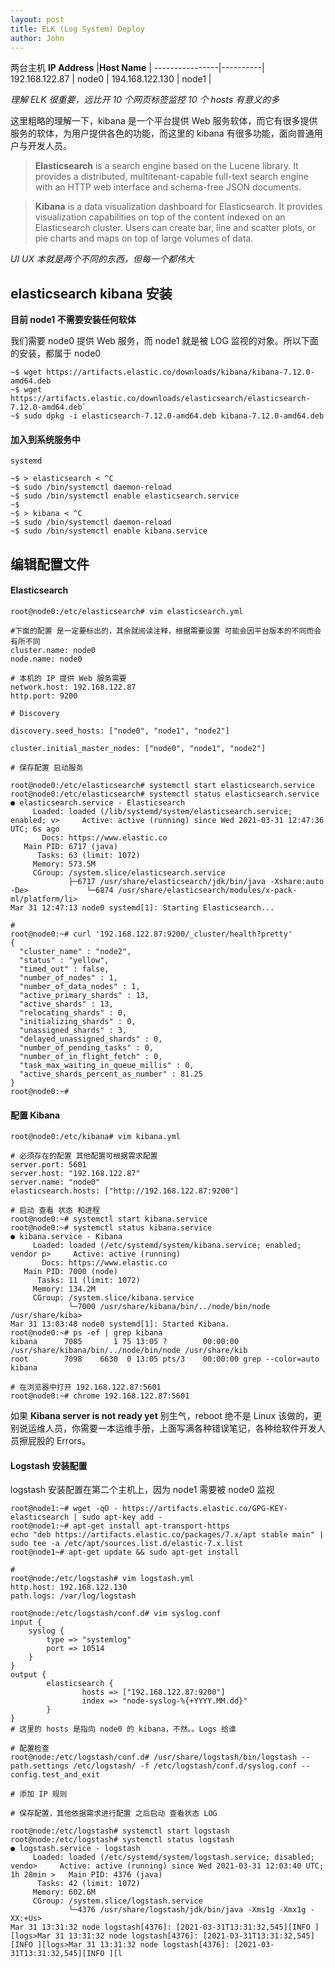 ```yaml
---
layout: post
title: ELK (Log System) Deploy
author: John
---
```


两台主机
**IP Address**      |**Host Name** |
----------------|----------|
192.168.122.87  | node0    |
194.168.122.130 | node1    |

*理解 ELK 很重要，远比开 10 个网页标签监控 10 个 hosts 有意义的多*

这里粗略的理解一下，kibana 是一个平台提供 Web 服务软体，而它有很多提供服务的软体，为用户提供各色的功能，而这里的 kibana 有很多功能，面向普通用户与开发人员。

> **Elasticsearch** is a search engine based on the Lucene library. It provides a distributed, multitenant-capable full-text search engine with an HTTP web interface and schema-free JSON documents. 

> **Kibana** is a data visualization dashboard for Elasticsearch. It provides visualization capabilities on top of the content indexed on an Elasticsearch cluster. Users can create bar, line and scatter plots, or pie charts and maps on top of large volumes of data.

*UI UX 本就是两个不同的东西，但每一个都伟大*

## elasticsearch kibana 安装

**目前 node1 不需要安装任何软体**

我们需要 node0 提供 Web 服务，而 node1 就是被 LOG 监视的对象。所以下面的安装，都属于 node0

```
~$ wget https://artifacts.elastic.co/downloads/kibana/kibana-7.12.0-amd64.deb
~$ wget https://artifacts.elastic.co/downloads/elasticsearch/elasticsearch-7.12.0-amd64.deb`
~$ sudo dpkg -i elasticsearch-7.12.0-amd64.deb kibana-7.12.0-amd64.deb
```

#### 加入到系统服务中

`systemd`

```
~$ > elasticsearch < ^C
~$ sudo /bin/systemctl daemon-reload
~$ sudo /bin/systemctl enable elasticsearch.service
~$
~$ > kibana < ^C
~$ sudo /bin/systemctl daemon-reload
~$ sudo /bin/systemctl enable kibana.service
```

## 编辑配置文件

#### Elasticsearch

```
root@node0:/etc/elasticsearch# vim elasticsearch.yml

#下面的配置 是一定要标出的，其余就阅读注释，根据需要设置 可能会因平台版本的不同而会有所不同
cluster.name: node0
node.name: node0

# 本机的 IP 提供 Web 服务需要
network.host: 192.168.122.87
http.port: 9200

# Discovery

discovery.seed_hosts: ["node0", "node1", "node2"]

cluster.initial_master_nodes: ["node0", "node1", "node2"]

# 保存配置 启动服务

root@node0:/etc/elasticsearch# systemctl start elasticsearch.service
root@node0:/etc/elasticsearch# systemctl status elasticsearch.service
● elasticsearch.service - Elasticsearch
     Loaded: loaded (/lib/systemd/system/elasticsearch.service; enabled; v>     Active: active (running) since Wed 2021-03-31 12:47:36 UTC; 6s ago
       Docs: https://www.elastic.co
   Main PID: 6717 (java)
      Tasks: 63 (limit: 1072)
     Memory: 573.5M
     CGroup: /system.slice/elasticsearch.service
             ├─6717 /usr/share/elasticsearch/jdk/bin/java -Xshare:auto -De>             └─6874 /usr/share/elasticsearch/modules/x-pack-ml/platform/li>
Mar 31 12:47:13 node0 systemd[1]: Starting Elasticsearch...

#
root@node0:~# curl '192.168.122.87:9200/_cluster/health?pretty'
{
  "cluster_name" : "node2",
  "status" : "yellow",
  "timed_out" : false,
  "number_of_nodes" : 1,
  "number_of_data_nodes" : 1,
  "active_primary_shards" : 13,
  "active_shards" : 13,
  "relocating_shards" : 0,
  "initializing_shards" : 0,
  "unassigned_shards" : 3,
  "delayed_unassigned_shards" : 0,
  "number_of_pending_tasks" : 0,
  "number_of_in_flight_fetch" : 0,
  "task_max_waiting_in_queue_millis" : 0,
  "active_shards_percent_as_number" : 81.25
}
root@node0:~#
```

#### 配置 Kibana

```
root@node0:/etc/kibana# vim kibana.yml

# 必须存在的配置 其他配置可根据需求配置
server.port: 5601
server.host: "192.168.122.87"
server.name: "node0"
elasticsearch.hosts: ["http://192.168.122.87:9200"]

# 启动 查看 状态 和进程
root@node0:~# systemctl start kibana.service
root@node0:~# systemctl status kibana.service
● kibana.service - Kibana
     Loaded: loaded (/etc/systemd/system/kibana.service; enabled; vendor p>     Active: active (running)
       Docs: https://www.elastic.co
   Main PID: 7000 (node)
      Tasks: 11 (limit: 1072)
     Memory: 134.2M
     CGroup: /system.slice/kibana.service
             └─7000 /usr/share/kibana/bin/../node/bin/node /usr/share/kiba>
Mar 31 13:03:48 node0 systemd[1]: Started Kibana.
root@node0:~# ps -ef | grep kibana
kibana      7085       1 75 13:05 ?        00:00:00 /usr/share/kibana/bin/../node/bin/node /usr/share/kib
root        7098    6630  0 13:05 pts/3    00:00:00 grep --color=auto kibana
```
```
# 在浏览器中打开 192.168.122.87:5601
root@node0:~# chrome 192.168.122.87:5601
```

如果 **Kibana server is not ready yet** 别生气，reboot 绝不是 Linux 该做的，更别说运维人员，你需要一本运维手册，上面写满各种错误笔记，各种给软件开发人员擦屁股的 Errors。

[]()

#### Logstash 安装配置

logstash 安装配置在第二个主机上，因为 node1 需要被 node0 监视

```
root@node1:~# wget -qO - https://artifacts.elastic.co/GPG-KEY-elasticsearch | sudo apt-key add -
root@node1:~# apt-get install apt-transport-https
echo "deb https://artifacts.elastic.co/packages/7.x/apt stable main" | sudo tee -a /etc/apt/sources.list.d/elastic-7.x.list
root@node1~# apt-get update && sudo apt-get install 

#
root@node:/etc/logstash# vim logstash.yml
http.host: 192.168.122.130
path.logs: /var/log/logstash

root@node:/etc/logstash/conf.d# vim syslog.conf
input {
    syslog {
        type => "systemlog"
        port => 10514
    }
}
output {
        elasticsearch {
                hosts => ["192.168.122.87:9200"]
                index => "node-syslog-%{+YYYY.MM.dd}"
        }
}
# 这里的 hosts 是指向 node0 的 kibana，不然。。Logs 给谁

# 配置检查
root@node:/etc/logstash/conf.d# /usr/share/logstash/bin/logstash --path.settings /etc/logstash/ -f /etc/logstash/conf.d/syslog.conf --config.test_and_exit

# 添加 IP 规则

# 保存配置，其他依据需求进行配置 之后启动 查看状态 LOG

root@node:/etc/logstash# systemctl start logstash
root@node:/etc/logstash# systemctl status logstash
● logstash.service - logstash
     Loaded: loaded (/etc/systemd/system/logstash.service; disabled; vendo>     Active: active (running) since Wed 2021-03-31 12:03:40 UTC; 1h 28min >   Main PID: 4376 (java)
      Tasks: 42 (limit: 1072)
     Memory: 602.6M
     CGroup: /system.slice/logstash.service
             └─4376 /usr/share/logstash/jdk/bin/java -Xms1g -Xmx1g -XX:+Us>
Mar 31 13:31:32 node logstash[4376]: [2021-03-31T13:31:32,545][INFO ][logs>Mar 31 13:31:32 node logstash[4376]: [2021-03-31T13:31:32,545][INFO ][logs>Mar 31 13:31:32 node logstash[4376]: [2021-03-31T13:31:32,545][INFO ][l
```
